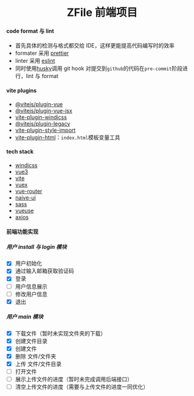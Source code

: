 <h1 align="center">
    ZFile 前端项目
</h1>

#### code format 与 lint

- 首先具体的检测与格式都交给 IDE，这样更能提高代码编写时的效率
- formater 采用 [prettier](https://prettier.io/)
- linter 采用 [eslint](https://eslint.org/)
- 同时使用[husky](https://github.com/typicode/husky)调用 git hook 对提交到`github`的代码在`pre-commit`阶段进行，lint 与 format

#### vite plugins

- [@vitejs/plugin-vue](https://github.com/vitejs/vite/tree/main/packages/plugin-vue)
- [@vitejs/plugin-vue-jsx](https://github.com/vitejs/vite/tree/main/packages/plugin-vue-jsx)
- [vite-plugin-windicss](https://github.com/windicss/vite-plugin-windicss)
- [@vitejs/plugin-legacy](https://github.com/vitejs/vite/tree/main/packages/plugin-legacy)
- [vite-plugin-style-import](https://github.com/anncwb/vite-plugin-style-import/tree/main#readme)
- [vite-plugin-html](https://github.com/anncwb/vite-plugin-html/blob/main/src/injectHtml.ts)：`index.html`模板变量工具

#### tech stack

- [windicss](https://windicss.org/)
- [vue3](https://v3.cn.vuejs.org/)
- [vite](https://vitejs.dev/)
- [vuex](https://next.vuex.vuejs.org/)
- [vue-router](https://next.router.vuejs.org/)
- [naive-ui](https://github.com/TuSimple/naive-ui)
- [sass](https://sass-lang.com/)
- [vueuse](https://github.com/vueuse/vueuse)
- [axios](https://axios-http.com/zh/docs/intro)

#### 前端功能实现

##### 用户 install 与 login 模块

- [x] 用户初始化
- [x] 通过输入邮箱获取验证码
- [x] 登录
- [ ] 用户信息展示
- [ ] 修改用户信息
- [x] 退出

##### 用户 main 模块

- [x] 下载文件（暂时未实现文件夹的下载）
- [x] 创建文件目录
- [x] 创建文件
- [x] 删除 文件/文件夹
- [x] 上传 文件/文件目录
- [ ] 打开文件
- [ ] 展示上传文件的进度（暂时未完成调用后端接口）
- [ ] 清空上传文件的进度（需要与上传文件的进度一同优化）
